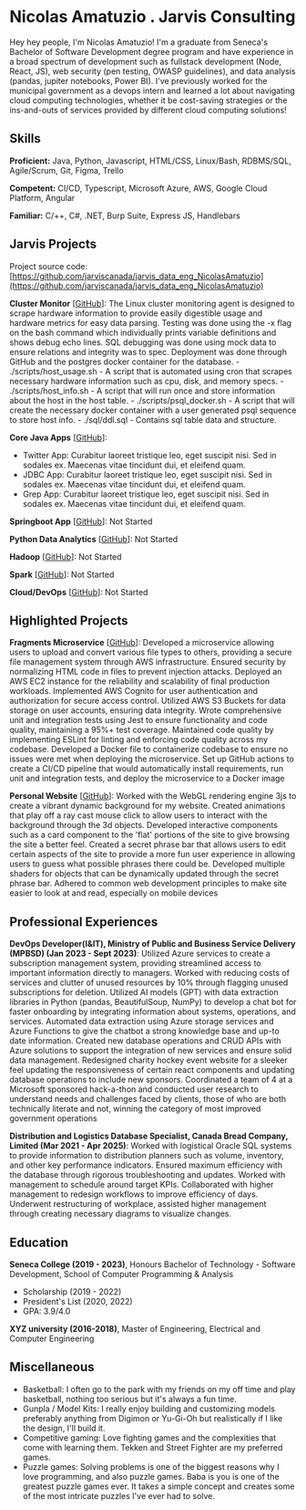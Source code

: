 # Nicolas Amatuzio . Jarvis Consulting

Hey hey people, I'm Nicolas Amatuzio! I'm a graduate from Seneca's Bachelor of Software Development degree program and have experience in a broad spectrum of development such as fullstack development (Node, React, JS), web security (pen testing, OWASP guidelines), and data analysis (pandas, jupiter notebooks, Power BI). I've previously worked for the municipal government as a devops intern and learned a lot about navigating cloud computing technologies, whether it be cost-saving strategies or the ins-and-outs of services provided by different cloud computing solutions!

## Skills

**Proficient:** Java, Python, Javascript, HTML/CSS, Linux/Bash, RDBMS/SQL, Agile/Scrum, Git, Figma, Trello

**Competent:** CI/CD, Typescript, Microsoft Azure, AWS, Google Cloud Platform, Angular

**Familiar:** C/++, C#, .NET, Burp Suite, Express JS, Handlebars

## Jarvis Projects

Project source code: [https://github.com/jarviscanada/jarvis_data_eng_NicolasAmatuzio](https://github.com/jarviscanada/jarvis_data_eng_NicolasAmatuzio)


**Cluster Monitor** [[GitHub](https://github.com/jarviscanada/jarvis_data_eng_NicolasAmatuzio/tree/master/linux_sql)]: The Linux cluster monitoring agent is designed to scrape hardware information to provide easily digestible usage and hardware metrics for easy data parsing. Testing was done using the -x flag on the bash command which individually prints variable definitions and shows debug echo lines. SQL debugging was done using mock data to ensure relations and integrity was to spec. Deployment was done through GitHub and the postgres docker container for the database. - ./scripts/host_usage.sh - A script that is automated using cron that scrapes necessary hardware information such as cpu, disk, and memory specs. - ./scripts/host_info.sh - A script that will run once and store information about the host in the host table. - ./scripts/psql_docker.sh - A script that will create the necessary docker container with a user generated psql sequence to store host info. - ./sql/ddl.sql - Contains sql table data and structure.

**Core Java Apps** [[GitHub](https://github.com/jarviscanada/jarvis_data_eng_NicolasAmatuzio/tree/master/core_java)]:
      
  - Twitter App: Curabitur laoreet tristique leo, eget suscipit nisi. Sed in sodales ex. Maecenas vitae tincidunt dui, et eleifend quam.
  - JDBC App: Curabitur laoreet tristique leo, eget suscipit nisi. Sed in sodales ex. Maecenas vitae tincidunt dui, et eleifend quam.
  - Grep App: Curabitur laoreet tristique leo, eget suscipit nisi. Sed in sodales ex. Maecenas vitae tincidunt dui, et eleifend quam.

**Springboot App** [[GitHub](https://github.com/jarviscanada/jarvis_data_eng_NicolasAmatuzio/tree/master/springboot)]: Not Started

**Python Data Analytics** [[GitHub](https://github.com/jarviscanada/jarvis_data_eng_NicolasAmatuzio/tree/master/python_data_anlytics)]: Not Started

**Hadoop** [[GitHub](https://github.com/jarviscanada/jarvis_data_eng_NicolasAmatuzio/tree/master/hadoop)]: Not Started

**Spark** [[GitHub](https://github.com/jarviscanada/jarvis_data_eng_NicolasAmatuzio/tree/master/spark)]: Not Started

**Cloud/DevOps** [[GitHub](https://github.com/jarviscanada/jarvis_data_eng_NicolasAmatuzio/tree/master/cloud_devops)]: Not Started


## Highlighted Projects
**Fragments Microservice** [[GitHub](https://github.com/Namatuzio/fragments)]: Developed a microservice allowing users to upload and convert various file types to others, providing a secure file management system through AWS infrastructure. Ensured security by normalizing HTML code in files to prevent injection attacks. Deployed an AWS EC2 instance for the reliability and scalability of final production workloads. Implemented AWS Cognito for user authentication and authorization for secure access control. Utilized AWS S3 Buckets for data storage on user accounts, ensuring data integrity. Wrote comprehensive unit and integration tests using Jest to ensure functionality and code quality, maintaining a 95%+ test coverage. Maintained code quality by implementing ESLint for linting and enforcing code quality across my codebase. Developed a Docker file to containerize codebase to ensure no issues were met when deploying the microservice. Set up GitHub actions to create a CI/CD pipeline that would automatically install requirements, run unit and integration tests, and deploy the microservice to a Docker image

**Personal Website** [[GitHub](https://namatuzio.github.io/)]: Worked with the WebGL rendering engine 3js to create a vibrant dynamic background for my website. Created animations that play off a ray cast mouse click to allow users to interact with the background through the 3d objects. Developed interactive components such as a card component to the 'flat' portions of the site to give browsing the site a better feel. Created a secret phrase bar that allows users to edit certain aspects of the site to provide a more fun user experience in allowing users to guess what possible phrases there could be. Developed multiple shaders for objects that can be dynamically updated through the secret phrase bar. Adhered to common web development principles to make site easier to look at and read, especially on mobile devices


## Professional Experiences

**DevOps Developer(I&IT), Ministry of Public and Business Service Delivery (MPBSD) (Jan 2023 - Sept 2023)**: Utilized Azure services to create a subscription management system, providing streamlined access to important information directly to managers. Worked with reducing costs of services and clutter of unused resources by 10% through flagging unused subscriptions for deletion. Utilized AI models (GPT) with data extraction libraries in Python (pandas, BeautifulSoup, NumPy) to develop a chat bot for faster onboarding by integrating information about systems, operations, and services. 
 Automated data extraction using Azure storage services and Azure Functions to give the chatbot a strong knowledge base and up-to date information. 
 Created new database operations and CRUD APIs with Azure solutions to support the integration of new services and ensure solid data management. 
 Redesigned charity hockey event website for a sleeker feel updating the responsiveness of certain react components and updating database operations to include new sponsors. 
 Coordinated a team of 4 at a Microsoft sponsored hack-a-thon and conducted user research to understand needs and challenges faced by clients, those of who are both technically literate and not, winning the category of most improved government operations 

**Distribution and Logistics Database Specialist, Canada Bread Company, Limited (Mar 2021 - Apr 2025)**: Worked with logistical Oracle SQL systems to provide information to distribution planners such as volume, inventory, and other key performance indicators. Ensured maximum efficiency with the database through rigorous troubleshooting and updates. Worked with management to schedule around target KPIs. Collaborated with higher management to redesign workflows to improve efficiency of days. Underwent restructuring of workplace, assisted higher management through creating necessary diagrams to visualize changes.


## Education
**Seneca College (2019 - 2023)**, Honours Bachelor of Technology - Software Development, School of Computer Programming & Analysis
- Scholarship (2019 - 2022)
- President's List (2020, 2022)
- GPA: 3.9/4.0

**XYZ university (2016-2018)**, Master of Engineering, Electrical and Computer Engineering


## Miscellaneous
- Basketball: I often go to the park with my friends on my off time and play basketball, nothing too serious but it's always a fun time.
- Gunpla / Model Kits: I really enjoy building and customizing models preferably anything from Digimon or Yu-Gi-Oh but realistically if I like the design, I'll build it.
- Competitive gaming: Love fighting games and the complexities that come with learning them. Tekken and Street Fighter are my preferred games.
- Puzzle games: Solving problems is one of the biggest reasons why I love programming, and also puzzle games. Baba is you is one of the greatest puzzle games ever. It takes a simple concept and creates some of the most intricate puzzles I've ever had to solve.
